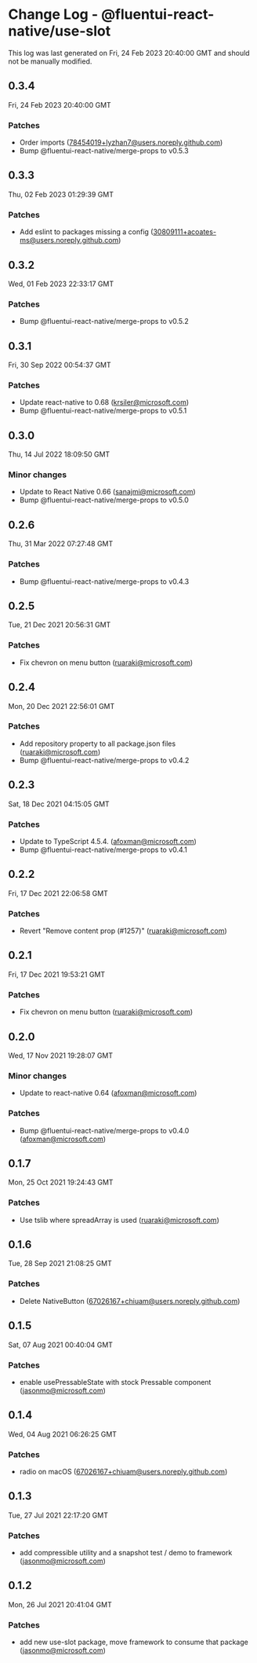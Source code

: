 # Change Log - @fluentui-react-native/use-slot

This log was last generated on Fri, 24 Feb 2023 20:40:00 GMT and should not be manually modified.

<!-- Start content -->

## 0.3.4

Fri, 24 Feb 2023 20:40:00 GMT

### Patches

- Order imports (78454019+lyzhan7@users.noreply.github.com)
- Bump @fluentui-react-native/merge-props to v0.5.3

## 0.3.3

Thu, 02 Feb 2023 01:29:39 GMT

### Patches

- Add eslint to packages missing a config (30809111+acoates-ms@users.noreply.github.com)

## 0.3.2

Wed, 01 Feb 2023 22:33:17 GMT

### Patches

- Bump @fluentui-react-native/merge-props to v0.5.2

## 0.3.1

Fri, 30 Sep 2022 00:54:37 GMT

### Patches

- Update react-native to 0.68 (krsiler@microsoft.com)
- Bump @fluentui-react-native/merge-props to v0.5.1

## 0.3.0

Thu, 14 Jul 2022 18:09:50 GMT

### Minor changes

- Update to React Native 0.66 (sanajmi@microsoft.com)
- Bump @fluentui-react-native/merge-props to v0.5.0

## 0.2.6

Thu, 31 Mar 2022 07:27:48 GMT

### Patches

- Bump @fluentui-react-native/merge-props to v0.4.3

## 0.2.5

Tue, 21 Dec 2021 20:56:31 GMT

### Patches

- Fix chevron on menu button (ruaraki@microsoft.com)

## 0.2.4

Mon, 20 Dec 2021 22:56:01 GMT

### Patches

- Add repository property to all package.json files (ruaraki@microsoft.com)
- Bump @fluentui-react-native/merge-props to v0.4.2

## 0.2.3

Sat, 18 Dec 2021 04:15:05 GMT

### Patches

- Update to TypeScript 4.5.4. (afoxman@microsoft.com)
- Bump @fluentui-react-native/merge-props to v0.4.1

## 0.2.2

Fri, 17 Dec 2021 22:06:58 GMT

### Patches

- Revert "Remove content prop (#1257)" (ruaraki@microsoft.com)

## 0.2.1

Fri, 17 Dec 2021 19:53:21 GMT

### Patches

- Fix chevron on menu button (ruaraki@microsoft.com)

## 0.2.0

Wed, 17 Nov 2021 19:28:07 GMT

### Minor changes

- Update to react-native 0.64 (afoxman@microsoft.com)

### Patches

- Bump @fluentui-react-native/merge-props to v0.4.0 (afoxman@microsoft.com)

## 0.1.7

Mon, 25 Oct 2021 19:24:43 GMT

### Patches

- Use tslib where spreadArray is used (ruaraki@microsoft.com)

## 0.1.6

Tue, 28 Sep 2021 21:08:25 GMT

### Patches

- Delete NativeButton (67026167+chiuam@users.noreply.github.com)

## 0.1.5

Sat, 07 Aug 2021 00:40:04 GMT

### Patches

- enable usePressableState with stock Pressable component (jasonmo@microsoft.com)

## 0.1.4

Wed, 04 Aug 2021 06:26:25 GMT

### Patches

- radio on macOS (67026167+chiuam@users.noreply.github.com)

## 0.1.3

Tue, 27 Jul 2021 22:17:20 GMT

### Patches

- add compressible utility and a snapshot test / demo to framework (jasonmo@microsoft.com)

## 0.1.2

Mon, 26 Jul 2021 20:41:04 GMT

### Patches

- add new use-slot package, move framework to consume that package (jasonmo@microsoft.com)
